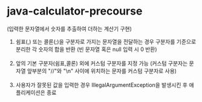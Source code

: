 # java-calculator-precourse
(입력한 문자열에서 숫자를 추출하여 더하는 계산기 구현)



1. 쉼표(,) 또는 콜론(;)을 구분자로 가지는 문자열을 전달하는 경우 구분자를 기준으로 분리한 각 숫자의 합을 반환
   (빈 문자열 혹은 null 입력 시 0 반환)<br><br>
2. 앞의 기본 구분자(쉼표,콜론) 외에 커스텀 구분자를 지정 가능
   (커스텀 구분자는 문자열 앞부분의 "//"와 "\n" 사이에 위치하는 문자를 커스텀 구분자로 사용)<br><br>
3. 사용자가 잘못된 값을 입력한 경우 IllegalArgumentException을 발생시킨 후 애플리케이션은 종료 <br><br>